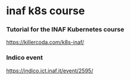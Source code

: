 # inaf k8s course

### Tutorial for the INAF Kubernetes course

https://killercoda.com/k8s-inaf/


### Indico event
https://indico.ict.inaf.it/event/2595/